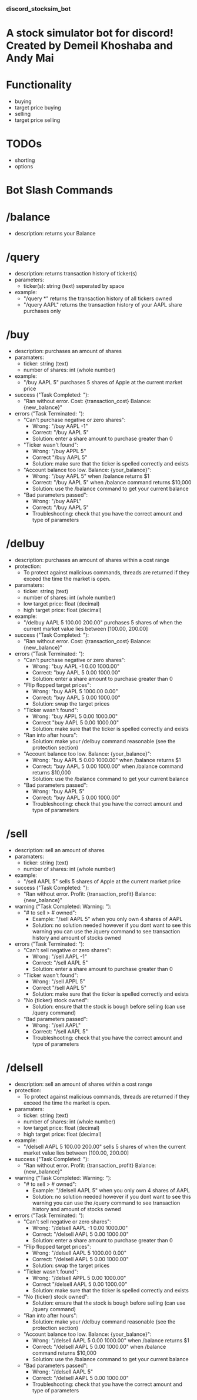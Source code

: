 ### discord_stocksim_bot

A stock simulator bot for discord!
Created by Demeil Khoshaba and Andy Mai
==================================================

# Functionality

* buying
* target price buying 
* selling
* target price selling

# TODOs

* shorting
* options

# Bot Slash Commands

# /balance
* description: returns your Balance

# /query
* description: returns transaction history of ticker(s)
* parameters: 
    - ticker(s): string (text) seperated by space
* example:
    - "/query *" returns the transaction history of all tickers owned
    - "/query AAPL" returns the transaction history of your AAPL share purchases only
        
# /buy
* description: purchases an amount of shares 
* paramaters: 
    - ticker: string (text)
    - number of shares: int (whole number)
* example:
    - "/buy AAPL 5" purchases 5 shares of Apple at the current market price
* success ("Task Completed: "):
    - "Ran without error. Cost: {transaction_cost} Balance: {new_balance}"
* errors ("Task Terminated: "):
    - "Can't purchase negative or zero shares":
        - Wrong: "/buy AAPL -1"
        - Correct: "/buy AAPL 5"
        - Solution: enter a share amount to purchase greater than 0
    - "Ticker wasn't found":
        - Wrong: "/buy APPL 5"
        - Correct "/buy AAPL 5"
        - Solution: make sure that the ticker is spelled correctly and exists
    - "Account balance too low. Balance: {your_balance}":
        - Wrong: "/buy AAPL 5" when /balance returns $1
        - Correct: "/buy AAPL 5" when /balance command returns $10,000
        - Solution: use the /balance command to get your current balance
    - "Bad parameters passed":
        - Wrong: "/buy AAPL"
        - Correct: "/buy AAPL 5"
        - Troubleshooting: check that you have the correct amount and type of parameters

# /delbuy 
* description: purchases an amount of shares within a cost range
* protection:
    - To protect against malicious commands, threads are returned if they exceed the time 
    the market is open.
* paramaters: 
    - ticker: string (text)
    - number of shares: int (whole number)
    - low target price: float (decimal)
    - high target price: float (decimal)
* example:
    - "/delbuy AAPL 5 100.00 200.00" purchases 5 shares of when the current market value
    lies between [100.00, 200.00]
* success ("Task Completed: "):
    - "Ran without error. Cost: {transaction_cost} Balance: {new_balance}"
* errors ("Task Terminated: "):
    - "Can't purchase negative or zero shares":
        - Wrong: "buy AAPL -1 0.00 1000.00"
        - Correct: "buy AAPL 5 0.00 1000.00"
        - Solution: enter a share amount to purchase greater than 0
    - "Flip flopped target prices":
        - Wrong: "buy AAPL 5 1000.00 0.00"
        - Correct: "buy AAPL 5 0.00 1000.00"
        - Solution: swap the target prices 
    - "Ticker wasn't found":
        - Wrong: "buy APPL 5 0.00 1000.00"
        - Correct "buy AAPL 5 0.00 1000.00"
        - Solution: make sure that the ticker is spelled correctly and exists
    - "Ran into after hours":
        - Solution: make your /delbuy command reasonable (see the protection section)
    - "Account balance too low. Balance: {your_balance}":
        - Wrong: "buy AAPL 5 0.00 1000.00" when /balance returns $1
        - Correct: "buy AAPL 5 0.00 1000.00" when /balance command returns $10,000
        - Solution: use the /balance command to get your current balance
    - "Bad parameters passed":
        - Wrong: "buy AAPL 5"
        - Correct: "buy AAPL 5 0.00 1000.00"
        - Troubleshooting: check that you have the correct amount and type of parameters

# /sell 
* description: sell an amount of shares 
* paramaters: 
    - ticker: string (text)
    - number of shares: int (whole number)
* example:
    - "/sell AAPL 5" sells 5 shares of Apple at the current market price
* success ("Task Completed: "):
    - "Ran without error. Profit: {transaction_profit} Balance: {new_balance}"
* warning ("Task Completed: Warning: "):
    - "# to sell > # owned":
        - Example: "/sell AAPL 5" when you only own 4 shares of AAPL
        - Solution: no solution needed however if you dont want to see this warning you 
        can use the /query command to see transaction history and amount of stocks owned
* errors ("Task Terminated: "):
    - "Can't sell negative or zero shares":
        - Wrong: "/sell AAPL -1"
        - Correct: "/sell AAPL 5"
        - Solution: enter a share amount to purchase greater than 0
    - "Ticker wasn't found":
        - Wrong: "/sell APPL 5"
        - Correct "/sell AAPL 5"
        - Solution: make sure that the ticker is spelled correctly and exists
    - "No {ticker} stock owned":
        - Solution: ensure that the stock is bough before selling (can use /query command)
    - "Bad parameters passed":
        - Wrong: "/sell AAPL"
        - Correct: "/sell AAPL 5"
        - Troubleshooting: check that you have the correct amount and type of parameters

# /delsell 
* description: sell an amount of shares within a cost range
* protection:
    - To protect against malicious commands, threads are returned if they exceed the time 
    the market is open.
* paramaters: 
    - ticker: string (text)
    - number of shares: int (whole number)
    - low target price: float (decimal)
    - high target price: float (decimal)
* example:
    - "/delsell AAPL 5 100.00 200.00" sells 5 shares of when the current market value
    lies between [100.00, 200.00]
* success ("Task Completed: "):
    - "Ran without error. Profit: {transaction_profit} Balance: {new_balance}"
* warning ("Task Completed: Warning: "):
    - "# to sell > # owned":
        - Example: "/delsell AAPL 5" when you only own 4 shares of AAPL
        - Solution: no solution needed however if you dont want to see this warning you 
        can use the /query command to see transaction history and amount of stocks owned
* errors ("Task Terminated: "):
    - "Can't sell negative or zero shares":
        - Wrong: "/delsell AAPL -1 0.00 1000.00"
        - Correct: "/delsell AAPL 5 0.00 1000.00"
        - Solution: enter a share amount to purchase greater than 0
    - "Flip flopped target prices":
        - Wrong: "/delsell AAPL 5 1000.00 0.00"
        - Correct: "/delsell AAPL 5 0.00 1000.00"
        - Solution: swap the target prices 
    - "Ticker wasn't found":
        - Wrong: "/delsell APPL 5 0.00 1000.00"
        - Correct "/delsell AAPL 5 0.00 1000.00"
        - Solution: make sure that the ticker is spelled correctly and exists
    - "No {ticker} stock owned":
        - Solution: ensure that the stock is bough before selling (can use /query command)
    - "Ran into after hours":
        - Solution: make your /delbuy command reasonable (see the protection section)
    - "Account balance too low. Balance: {your_balance}":
        - Wrong: "/delsell AAPL 5 0.00 1000.00" when /balance returns $1
        - Correct: "/delsell AAPL 5 0.00 1000.00" when /balance command returns $10,000
        - Solution: use the /balance command to get your current balance
    - "Bad parameters passed":
        - Wrong: "/delsell AAPL 5"
        - Correct: "/delsell AAPL 5 0.00 1000.00"
        - Troubleshooting: check that you have the correct amount and type of parameters
